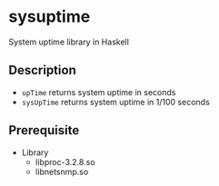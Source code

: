 # sysuptime

System uptime library in Haskell


## Description

* `upTime` returns system uptime in seconds
* `sysUpTime` returns system uptime in 1/100 seconds


## Prerequisite

* Library
    - libproc-3.2.8.so
    - libnetsnmp.so


